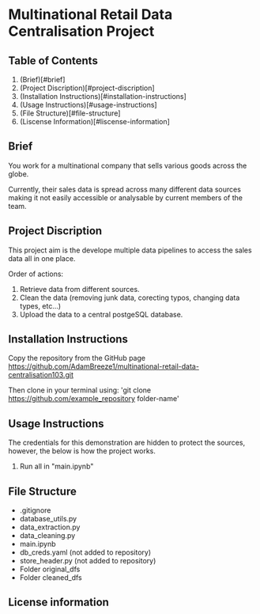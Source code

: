 # Multinational Retail Data Centralisation Project

## Table of Contents
1. (Brief)[#brief]
1. (Project Discription)[#project-discription]
1. (Installation Instructions)[#installation-instructions]
1. (Usage Instructions)[#usage-instructions]
1. (File Structure)[#file-structure]
1. (Liscense Information)[#liscense-information]

## Brief
You work for a multinational company that sells various goods across the globe.

Currently, their sales data is spread across many different data sources making it not easily accessible or analysable by current members of the team.

## Project Discription
This project aim is the develope multiple data pipelines to access the sales data all in one place.

Order of actions:
1. Retrieve data from different sources.
1. Clean the data (removing junk data, corecting typos, changing data types, etc...)
1. Upload the data to a central postgeSQL database.

## Installation Instructions
Copy the repository from the GitHub page
https://github.com/AdamBreeze1/multinational-retail-data-centralisation103.git

Then clone in your terminal using:
'git clone https://github.com/example_repository folder-name'

## Usage Instructions
The credentials for this demonstration are hidden to protect the sources, however, the below is how the project works.

1. Run all in "main.ipynb" 

## File Structure
- .gitignore
- database_utils.py
- data_extraction.py
- data_cleaning.py
- main.ipynb
- db_creds.yaml (not added to repository)
- store_header.py (not added to repository)
- Folder original_dfs
- Folder cleaned_dfs


## License information
